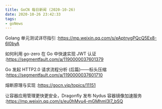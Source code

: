 ```yaml
---
title: GoCN 每日新闻 (2020-10-26)
date: 2020-10-26 23:42:33
tags:
- goNews
---
```

Golang 单元测试详尽指引 :https://mp.weixin.qq.com/s/eAptnygPQcQ5Ex8-6l0byA

如何利用 go-zero 在 Go 中快速实现 JWT 认证 :https://segmentfault.com/a/1190000037601379

Go 发起 HTTP2.0 请求流程分析 (后篇)——标头压缩 :https://segmentfault.com/a/1190000037601710

熔断原理与实现 :https://gocn.vip/topics/11151

让容器应用管理更快更安全，Dragonfly 发布 Nydus 容器镜像加速服务 :https://mp.weixin.qq.com/s/eu0hMvu4-mGMhmI3l7_bSQ

